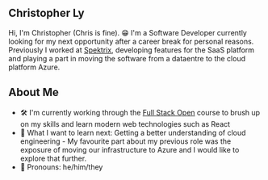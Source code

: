 Christopher Ly
------------

Hi, I'm Christopher (Chris is fine). 😁 I'm a Software Developer currently looking for my next opportunity after a career break for personal reasons. Previously I worked at [Spektrix](https://www.spektrix.com/en-gb/), developing features for the SaaS platform and playing a part in moving the software from a dataentre to the cloud platform Azure.

About Me
------------

- 🛠️ I'm currently working through the [Full Stack Open](https://fullstackopen.com/en/) course to brush up on my skills and learn modern web technologies such as React
- 📝 What I want to learn next: Getting a better understanding of cloud engineering -  My favourite part about my previous role was the exposure of moving our infrastructure to Azure and I would like to explore that further.
- 🙋 Pronouns: he/him/they
